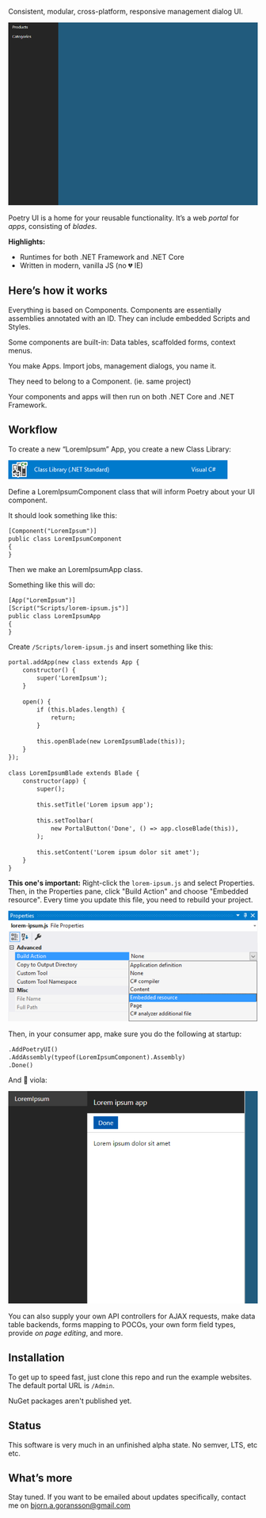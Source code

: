 Consistent, modular, cross-platform, responsive management dialog UI.

![Animation showcasing the Poetry UI portal, with two sample apps and blades](Docs/introduction.gif)

Poetry UI is a home for your reusable functionality. It’s a web *portal* for *apps*, consisting of *blades*.

**Highlights:**

* Runtimes for both .NET Framework and .NET Core
* Written in modern, vanilla JS (no 💔 IE)

Here’s how it works
-----------

Everything is based on Components. Components are essentially assemblies annotated with an ID. They can include embedded Scripts and Styles.

Some components are built-in: Data tables, scaffolded forms, context menus.

You make Apps. Import jobs, management dialogs, you name it.

They need to belong to a Component. (ie. same project)

Your components and apps will then run on both .NET Core and .NET Framework.

Workflow
--------

To create a new “LoremIpsum” App, you create a new Class Library:

![Screenshot of the Visual Studio dialog when creating a Class Library](Docs/class-library.png)

Define a LoremIpsumComponent class that will inform Poetry about your UI component.

It should look something like this:

    [Component("LoremIpsum")]
    public class LoremIpsumComponent
    {
    }

Then we make an LoremIpsumApp class.

Something like this will do:

    [App("LoremIpsum")]
    [Script("Scripts/lorem-ipsum.js")]
    public class LoremIpsumApp
    {
    }

Create `/Scripts/lorem-ipsum.js` and insert something like this:

    portal.addApp(new class extends App {
        constructor() {
            super('LoremIpsum');
        }

        open() {
            if (this.blades.length) {
                return;
            }

            this.openBlade(new LoremIpsumBlade(this));
        }
    });

    class LoremIpsumBlade extends Blade {
        constructor(app) {
            super();

            this.setTitle('Lorem ipsum app');

            this.setToolbar(
                new PortalButton('Done', () => app.closeBlade(this)),
            );

            this.setContent('Lorem ipsum dolor sit amet');
        }
    }

**This one's important:** Right-click the `lorem-ipsum.js` and select Properties. Then, in the Properties pane, click "Build Action" and choose "Embedded resource". Every time you update this file, you need to rebuild your project.

![Screenshot of the Visual Studio dialog when choosing Embedded resource as Build Action on lorem-ipsum.js](Docs/embedded-resource.png)

Then, in your consumer app, make sure you do the following at startup:

    .AddPoetryUI()
    .AddAssembly(typeof(LoremIpsumComponent).Assembly)
    .Done()

And 🎻 viola:

![Screenshot of the resulting LoremIpsum app](Docs/lorem-ipsum.png)

You can also supply your own API controllers for AJAX requests, make data table backends, forms mapping to POCOs, your own form field types, provide *on page editing*, and more.

Installation
------------

To get up to speed fast, just clone this repo and run the example websites. The default portal URL is `/Admin`.

NuGet packages aren't published yet.

Status
------

This software is very much in an unfinished alpha state. No semver, LTS, etc etc.

What’s more
-----------

Stay tuned. If you want to be emailed about updates specifically, contact me on bjorn.a.goransson@gmail.com